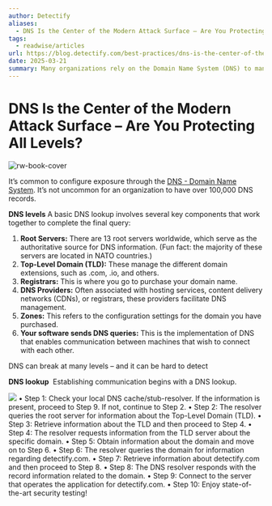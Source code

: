 ```yaml
---
author: Detectify
aliases:
  - DNS Is the Center of the Modern Attack Surface – Are You Protecting All Levels?
tags:
  - readwise/articles
url: https://blog.detectify.com/best-practices/dns-is-the-center-of-the-modern-attack-surface-are-you-protecting-all-levels/?__readwiseLocation=
date: 2025-03-21
summary: Many organizations rely on the Domain Name System (DNS) to manage their internet exposure, often having thousands of DNS records that can be changed with little oversight. However, DNS is vulnerable at multiple levels, from root servers to individual records, which can lead to serious security risks if not properly managed. Automation and careful monitoring are essential to protect against potential vulnerabilities in DNS configurations.
---
```

# DNS Is the Center of the Modern Attack Surface – Are You Protecting All Levels?

![rw-book-cover](https://blogdetectify.cdn.triggerfish.cloud/uploads/2025/03/dns-center.png)


It’s common to configure exposure through the [DNS - Domain Name System](../../Dev,%20ICT%20&%20Cybersec/Services/DNS%20-%20Domain%20Name%20System.md). It’s not uncommon for an organization to have over 100,000 DNS records. [](https://read.readwise.io/read/01jpwear40b34v8h68bmnezpxv)

**DNS levels**
 A basic DNS lookup involves several key components that work together to complete the final query:
 1. **Root Servers:** There are 13 root servers worldwide, which serve as the authoritative source for DNS information. (Fun fact: the majority of these servers are located in NATO countries.)
 2. **Top-Level Domain (TLD):** These manage the different domain extensions, such as .com, .io, and others.
 3. **Registrars:** This is where you go to purchase your domain name.
 4. **DNS Providers:** Often associated with hosting services, content delivery networks (CDNs), or registrars, these providers facilitate DNS management.
 5. **Zones:** This refers to the configuration settings for the domain you have purchased.
 6. **Your software sends DNS queries:** This is the implementation of DNS that enables communication between machines that wish to connect with each other. [](https://read.readwise.io/read/01jpweb45x6e433524epc9exbc)

DNS can break at many levels – and it can be hard to detect [](https://read.readwise.io/read/01jpwebkgx3mvh75ne21bcgzg0)

**DNS lookup** 
 Establishing communication begins with a DNS lookup. [](https://read.readwise.io/read/01jpwecm9rqgkdfz8pzx6xnp4a)

![](https://blogdetectify.cdn.triggerfish.cloud/uploads/2025/03/DNS.png)
 • Step 1: Check your local DNS cache/stub-resolver. If the information is present, proceed to Step 9. If not, continue to Step 2.
 • Step 2: The resolver queries the root server for information about the Top-Level Domain (TLD).
 • Step 3: Retrieve information about the TLD and then proceed to Step 4.
 • Step 4: The resolver requests information from the TLD server about the specific domain.
 • Step 5: Obtain information about the domain and move on to Step 6.
 • Step 6: The resolver queries the domain for information regarding detectify.com.
 • Step 7: Retrieve information about detectify.com and then proceed to Step 8.
 • Step 8: The DNS resolver responds with the record information related to the domain.
 • Step 9: Connect to the server that operates the application for detectify.com.
 • Step 10: Enjoy state-of-the-art security testing! [](https://read.readwise.io/read/01jpwedz7ph5mpqvew5fjbshmc)

